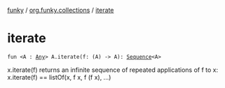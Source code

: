 [funky](../index.md) / [org.funky.collections](index.md) / [iterate](.)

# iterate

`fun <A : `[`Any`](https://kotlinlang.org/api/latest/jvm/stdlib/kotlin/-any/index.html)`> A.iterate(f: (A) -> A): `[`Sequence`](https://kotlinlang.org/api/latest/jvm/stdlib/kotlin.sequences/-sequence/index.html)`<A>`

x.iterate(f) returns an infinite sequence of repeated applications of f to x:
x.iterate(f) == listOf(x, f x, f (f x), ...)

